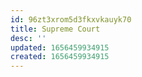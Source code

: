 ```yaml
---
id: 96zt3xrom5d3fkxvkauyk70
title: Supreme Court
desc: ''
updated: 1656459934915
created: 1656459934915
---
```


